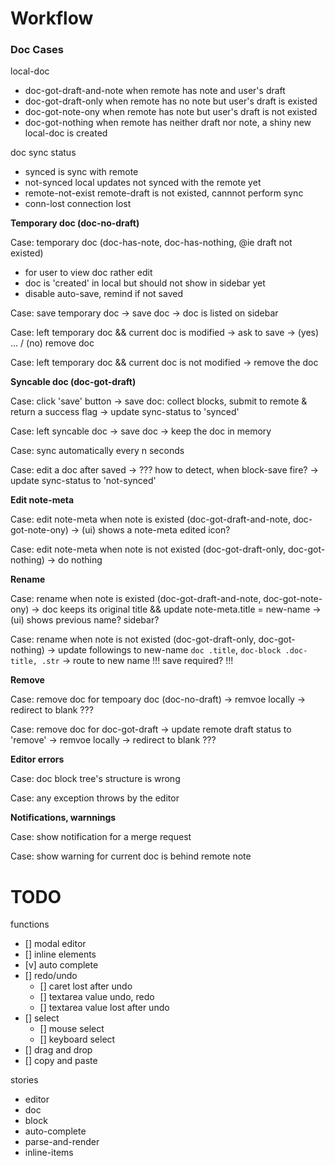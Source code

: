 # Workflow

### Doc Cases

local-doc

- doc-got-draft-and-note when remote has note and user's draft
- doc-got-draft-only when remote has no note but user's draft is existed
- doc-got-note-ony when remote has note but user's draft is not existed
- doc-got-nothing when remote has neither draft nor note, a shiny new local-doc is created

doc sync status

- synced is sync with remote
- not-synced local updates not synced with the remote yet
- remote-not-exist remote-draft is not existed, cannnot perform sync
- conn-lost connection lost

**Temporary doc (doc-no-draft)**

Case: temporary doc (doc-has-note, doc-has-nothing, @ie draft not existed)

- for user to view doc rather edit
- doc is 'created' in local but should not show in sidebar yet
- disable auto-save, remind if not saved

Case: save temporary doc
-> save doc
-> doc is listed on sidebar

Case: left temporary doc && current doc is modified
-> ask to save -> (yes) ... / (no) remove doc

Case: left temporary doc && current doc is not modified
-> remove the doc

**Syncable doc (doc-got-draft)**

Case: click 'save' button
-> save doc: collect blocks, submit to remote & return a success flag
-> update sync-status to 'synced'

Case: left syncable doc
-> save doc
-> keep the doc in memory

Case: sync automatically every n seconds

Case: edit a doc after saved
-> ??? how to detect, when block-save fire?
-> update sync-status to 'not-synced'

**Edit note-meta**

Case: edit note-meta when note is existed (doc-got-draft-and-note, doc-got-note-ony)
-> (ui) shows a note-meta edited icon?

Case: edit note-meta when note is not existed (doc-got-draft-only, doc-got-nothing)
-> do nothing

**Rename**

Case: rename when note is existed (doc-got-draft-and-note, doc-got-note-ony)
-> doc keeps its original title && update note-meta.title = new-name
-> (ui) shows previous name? sidebar?

Case: rename when note is not existed (doc-got-draft-only, doc-got-nothing)
-> update followings to new-name `doc .title`, `doc-block .doc-title, .str`
-> route to new name !!! save required? !!!

**Remove**

Case: remove doc for tempoary doc (doc-no-draft)
-> remvoe locally
-> redirect to blank ???

Case: remove doc for doc-got-draft
-> update remote draft status to 'remove'
-> remvoe locally
-> redirect to blank ???

**Editor errors**

Case: doc block tree's structure is wrong

Case: any exception throws by the editor

**Notifications, warnnings**

Case: show notification for a merge request

Case: show warning for current doc is behind remote note

# TODO

functions

- [] modal editor
- [] inline elements
- [v] auto complete
- [] redo/undo
  - [] caret lost after undo
  - [] textarea value undo, redo
  - [] textarea value lost after undo
- [] select
  - [] mouse select
  - [] keyboard select
- [] drag and drop
- [] copy and paste

stories

- editor
- doc
- block
- auto-complete
- parse-and-render
- inline-items
